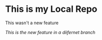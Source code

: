 # This is my Local Repo
<p>This wasn't a new feature</p>
<p> <i>This is the new feature in a diifernet branch</i></p>